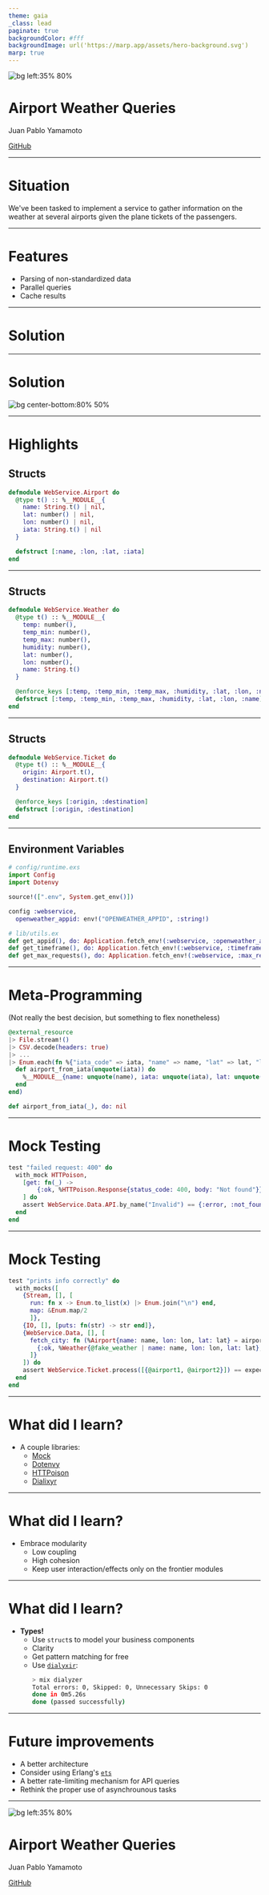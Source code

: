 ```yaml
---
theme: gaia
_class: lead
paginate: true
backgroundColor: #fff
backgroundImage: url('https://marp.app/assets/hero-background.svg')
marp: true
---
```


![bg left:35% 80%](https://cdn.icon-icons.com/icons2/2699/PNG/512/elixir_lang_logo_icon_169207.png)

# **Airport Weather Queries**

Juan Pablo Yamamoto

[GitHub](https://github.com/jpyamamoto/concurrent_webservice)

---

# Situation

We've been tasked to implement a service to gather information on the weather at several airports given the plane tickets of the passengers.

---

# Features
- Parsing of non-standardized data
- Parallel queries
- Cache results

---

# Solution

---

# Solution

![bg center-bottom:80% 50%](https://cdn.icon-icons.com/icons2/2699/PNG/512/elixir_lang_logo_icon_170184.png)

---

# Highlights

## Structs

```elixir
defmodule WebService.Airport do
  @type t() :: %__MODULE__{
    name: String.t() | nil,
    lat: number() | nil,
    lon: number() | nil,
    iata: String.t() | nil
  }

  defstruct [:name, :lon, :lat, :iata]
end
```

---

## Structs

```elixir
defmodule WebService.Weather do
  @type t() :: %__MODULE__{
    temp: number(),
    temp_min: number(),
    temp_max: number(),
    humidity: number(),
    lat: number(),
    lon: number(),
    name: String.t()
  }

  @enforce_keys [:temp, :temp_min, :temp_max, :humidity, :lat, :lon, :name]
  defstruct [:temp, :temp_min, :temp_max, :humidity, :lat, :lon, :name]
end
```

---

## Structs

```elixir
defmodule WebService.Ticket do
  @type t() :: %__MODULE__{
    origin: Airport.t(),
    destination: Airport.t()
  }

  @enforce_keys [:origin, :destination]
  defstruct [:origin, :destination]
end
```

---

## Environment Variables

```elixir
# config/runtime.exs
import Config
import Dotenvy

source!([".env", System.get_env()])

config :webservice,
  openweather_appid: env!("OPENWEATHER_APPID", :string!)
```

```elixir
# lib/utils.ex
def get_appid(), do: Application.fetch_env!(:webservice, :openweather_appid)
def get_timeframe(), do: Application.fetch_env!(:webservice, :timeframe)
def get_max_requests(), do: Application.fetch_env!(:webservice, :max_requests)
```

---

# Meta-Programming
(Not really the best decision, but something to flex nonetheless)

```elixir
@external_resource
|> File.stream!()
|> CSV.decode(headers: true)
|> ...
|> Enum.each(fn %{"iata_code" => iata, "name" => name, "lat" => lat, "lon" => lon} ->
  def airport_from_iata(unquote(iata)) do
    %__MODULE__{name: unquote(name), iata: unquote(iata), lat: unquote(lat), lon: unquote(lon)}
  end
end)

def airport_from_iata(_), do: nil
```

---

# Mock Testing

```elixir
test "failed request: 400" do
  with_mock HTTPoison,
    [get: fn(_) ->
        {:ok, %HTTPoison.Response{status_code: 400, body: "Not found"}} end
    ] do
    assert WebService.Data.API.by_name("Invalid") == {:error, :not_found}
  end
end
```

---

# Mock Testing

```elixir
test "prints info correctly" do
  with_mocks([
    {Stream, [], [
      run: fn x -> Enum.to_list(x) |> Enum.join("\n") end,
      map: &Enum.map/2
      ]},
    {IO, [], [puts: fn(str) -> str end]},
    {WebService.Data, [], [
      fetch_city: fn (%Airport{name: name, lon: lon, lat: lat} = airport) -> 
        {:ok, %Weather{@fake_weather | name: name, lon: lon, lat: lat}, airport} end
      ]}
    ]) do
    assert WebService.Ticket.process([{@airport1, @airport2}]) == expected_string
  end
end
```

---

# What did I learn?

* A couple libraries:
  * [Mock](https://hexdocs.pm/mock/Mock.html)
  * [Dotenvy](https://hexdocs.pm/dotenvy/readme.html)
  * [HTTPoison](https://hexdocs.pm/httpoison/HTTPoison.html)
  * [Dialixyr](https://hexdocs.pm/dialyxir/readme.html)

---

# What did I learn?

* Embrace modularity
  * Low coupling
  * High cohesion
  * Keep user interaction/effects only on the frontier modules

---

# What did I learn?

* **Types!**
  * Use `struct`s to model your business components
  * Clarity
  * Get pattern matching for free
  * Use [`dialyxir`](https://hexdocs.pm/dialyxir/readme.html):
    ```sh
    > mix dialyzer
    Total errors: 0, Skipped: 0, Unnecessary Skips: 0
    done in 0m5.26s
    done (passed successfully)
    ```

---

# Future improvements

* A better architecture
* Consider using Erlang's [`ets`](https://www.erlang.org/doc/man/ets.html)
* A better rate-limiting mechanism for API queries
* Rethink the proper use of asynchrounous tasks

---

<!-- _class: lead -->

![bg left:35% 80%](https://cdn.icon-icons.com/icons2/2699/PNG/512/elixir_lang_logo_icon_169207.png)

# **Airport Weather Queries**

Juan Pablo Yamamoto

[GitHub](https://github.com/jpyamamoto/concurrent_webservice)